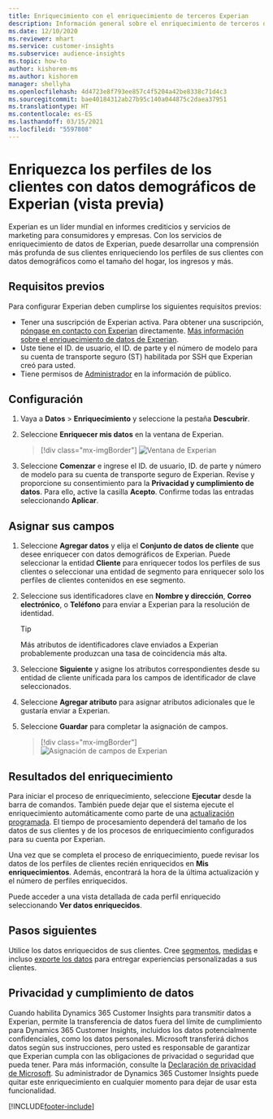 ```yaml
---
title: Enriquecimiento con el enriquecimiento de terceros Experian
description: Información general sobre el enriquecimiento de terceros de Experian.
ms.date: 12/10/2020
ms.reviewer: mhart
ms.service: customer-insights
ms.subservice: audience-insights
ms.topic: how-to
author: kishorem-ms
ms.author: kishorem
manager: shellyha
ms.openlocfilehash: 4d4723e8f793ee857c4f5204a42be8338c71d4c3
ms.sourcegitcommit: bae40184312ab27b95c140a044875c2daea37951
ms.translationtype: HT
ms.contentlocale: es-ES
ms.lasthandoff: 03/15/2021
ms.locfileid: "5597808"
---
```

# <a name="enrich-customer-profiles-with-demographics-from-experian-preview"></a>Enriquezca los perfiles de los clientes con datos demográficos de Experian (vista previa)

Experian es un líder mundial en informes crediticios y servicios de marketing para consumidores y empresas. Con los servicios de enriquecimiento de datos de Experian, puede desarrollar una comprensión más profunda de sus clientes enriqueciendo los perfiles de sus clientes con datos demográficos como el tamaño del hogar, los ingresos y más.

## <a name="prerequisites"></a>Requisitos previos

Para configurar Experian deben cumplirse los siguientes requisitos previos:

- Tener una suscripción de Experian activa. Para obtener una suscripción, [póngase en contacto con Experian](https://www.experian.com/marketing-services/contact) directamente. [Más información sobre el enriquecimiento de datos de Experian](https://www.experian.com/marketing-services/microsoft?cmpid=ems_web_mci_cdppage).
- Uste tiene el ID. de usuario, el ID. de parte y el número de modelo para su cuenta de transporte seguro (ST) habilitada por SSH que Experian creó para usted.
- Tiene permisos de [Administrador](permissions.md#administrator) en la información de público.

## <a name="configuration"></a>Configuración

1. Vaya a **Datos** > **Enriquecimiento** y seleccione la pestaña **Descubrir**.

1. Seleccione **Enriquecer mis datos** en la ventana de Experian.

   > [!div class="mx-imgBorder"]
   > ![Ventana de Experian](media/experian-tile.png "Ventana de Experian")

1. Seleccione **Comenzar** e ingrese el ID. de usuario, ID. de parte y número de modelo para su cuenta de transporte seguro de Experian. Revise y proporcione su consentimiento para la **Privacidad y cumplimiento de datos**. Para ello, active la casilla **Acepto**. Confirme todas las entradas seleccionando **Aplicar**.

## <a name="map-your-fields"></a>Asignar sus campos

1.  Seleccione **Agregar datos** y elija el **Conjunto de datos de cliente** que desee enriquecer con datos demográficos de Experian. Puede seleccionar la entidad **Cliente** para enriquecer todos los perfiles de sus clientes o seleccionar una entidad de segmento para enriquecer solo los perfiles de clientes contenidos en ese segmento.

1. Seleccione sus identificadores clave en **Nombre y dirección**, **Correo electrónico**, o **Teléfono** para enviar a Experian para la resolución de identidad.

   > [!TIP]
   > Más atributos de identificadores clave enviados a Experian probablemente produzcan una tasa de coincidencia más alta.

1. Seleccione **Siguiente** y asigne los atributos correspondientes desde su entidad de cliente unificada para los campos de identificador de clave seleccionados.

1. Seleccione **Agregar atributo** para asignar atributos adicionales que le gustaría enviar a Experian.

1.  Seleccione **Guardar** para completar la asignación de campos.

    > [!div class="mx-imgBorder"]
    > ![Asignación de campos de Experian](media/experian-field-mapping.png "Asignación de campos de Experian")

## <a name="enrichment-results"></a>Resultados del enriquecimiento

Para iniciar el proceso de enriquecimiento, seleccione **Ejecutar** desde la barra de comandos. También puede dejar que el sistema ejecute el enriquecimiento automáticamente como parte de una [actualización programada](system.md#schedule-tab). El tiempo de procesamiento dependerá del tamaño de los datos de sus clientes y de los procesos de enriquecimiento configurados para su cuenta por Experian.

Una vez que se completa el proceso de enriquecimiento, puede revisar los datos de los perfiles de clientes recién enriquecidos en **Mis enriquecimientos**. Además, encontrará la hora de la última actualización y el número de perfiles enriquecidos.

Puede acceder a una vista detallada de cada perfil enriquecido seleccionando **Ver datos enriquecidos**.

## <a name="next-steps"></a>Pasos siguientes

Utilice los datos enriquecidos de sus clientes. Cree [segmentos](segments.md), [medidas](measures.md) e incluso [exporte los datos](export-destinations.md) para entregar experiencias personalizadas a sus clientes.

## <a name="data-privacy-and-compliance"></a>Privacidad y cumplimiento de datos

Cuando habilita Dynamics 365 Customer Insights para transmitir datos a Experian, permite la transferencia de datos fuera del límite de cumplimiento para Dynamics 365 Customer Insights, incluidos los datos potencialmente confidenciales, como los datos personales. Microsoft transferirá dichos datos según sus instrucciones, pero usted es responsable de garantizar que Experian cumpla con las obligaciones de privacidad o seguridad que pueda tener. Para más información, consulte la [Declaración de privacidad de Microsoft](https://go.microsoft.com/fwlink/?linkid=396732).
Su administrador de Dynamics 365 Customer Insights puede quitar este enriquecimiento en cualquier momento para dejar de usar esta funcionalidad.


[!INCLUDE[footer-include](../includes/footer-banner.md)]